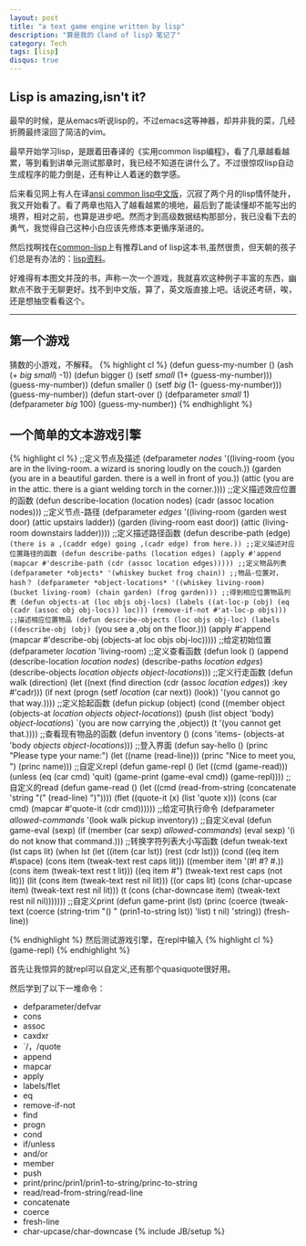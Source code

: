 ```yaml
---
layout: post
title: "a text game engine written by lisp"
description: "算是我的《land of lisp》笔记了"
category: Tech
tags: [lisp]
disqus: true
---
```

## Lisp is amazing,isn't it?

最早的时候，是从emacs听说lisp的，不过emacs这等神器，却并非我的菜，几经折腾最终滚回了简洁的vim。

最早开始学习lisp，是跟着田春译的《实用common lisp编程》，看了几章越看越累，等到看到讲单元测试那章时，我已经不知道在讲什么了。不过很惊叹lisp自动生成程序的能力倒是，还有种让人着迷的数学感。

后来看见网上有人在译[ansi common lisp中文版](http://readthedocs.org/docs/ansi-common-lisp/en/latest/index.html)，沉寂了两个月的lisp情怀陡升，我又开始看了。看了两章也陷入了越看越累的境地，最后到了能读懂却不能写出的境界，相对之前，也算是进步吧。然而才到高级数据结构那部分，我已没看下去的勇气，我觉得自己这种小白应该先修炼本更循序渐进的。

然后找啊找在[common-lisp](http://common-lisp.net/)上有推荐Land of lisp这本书,虽然很贵，但天朝的孩子们总是有办法的：[lisp资料](http://115.com/folder/faujangp#lisp)。

好难得有本图文并茂的书，声称一次一个游戏，我就喜欢这种例子丰富的东西，幽默点不致于无聊更好。找不到中文版，算了，英文版直接上吧。话说还考研，唉，还是想抽空看看这个。
***
## 第一个游戏
猜数的小游戏，不解释。
{% highlight cl %}
(defun guess-my-number ()
  (ash (+ *big* *small*) -1))
(defun bigger ()
  (setf *small* (1+ (guess-my-number)))
  (guess-my-number))
(defun smaller ()
  (setf *big* (1- (guess-my-number)))
  (guess-my-number))
(defun start-over ()
  (defparameter *small* 1)
  (defparameter *big* 100)
  (guess-my-number))
{% endhighlight %}
## 一个简单的文本游戏引擎
{% highlight cl %}
;;定义节点及描述
(defparameter *nodes* '((living-room (you are in the living-room.
                                          a wizard is snoring loudly on the couch.))
                        (garden (you are in a beautiful garden.
                                     there is a well in front of you.))
                        (attic (you are in the attic.
                                    there is a giant welding torch in the corner.))))
;;定义描述效应位置的函数
(defun describe-location (location nodes)
  (cadr (assoc location nodes)))
;;定义节点-路径
(defparameter *edges* '((living-room (garden west door)
                                     (attic upstairs ladder))
                        (garden (living-room east door))
                        (attic (living-room downstairs ladder))))
;;定义描述路径函数
(defun describe-path (edge)
  `(there is a ,(caddr edge) going ,(cadr edge) from here.))
;;定义描述对应位置路径的函数
(defun describe-paths (location edges)
  (apply #'append (mapcar #'describe-path (cdr (assoc location edges)))))
;;定义物品列表
(defparameter *objects* '(whiskey bucket frog chain))
;;物品-位置对，hash？
(defparameter *object-locations* '((whiskey living-room)
                                   (bucket living-room)
                                   (chain garden)
                                   (frog garden)))
;;得到相应位置物品列表
(defun objects-at (loc objs obj-locs)
  (labels ((at-loc-p (obj)
             (eq (cadr (assoc obj obj-locs)) loc)))
    (remove-if-not #'at-loc-p objs)))
;;描述相应位置物品
(defun describe-objects (loc objs obj-loc)
  (labels ((describe-obj (obj)
             `(you see a ,obj on the floor.)))
    (apply #'append (mapcar #'describe-obj (objects-at loc objs obj-loc)))))
;;给定初始位置
(defparameter *location* 'living-room)
;;定义查看函数
(defun look ()
  (append (describe-location *location* *nodes*)
          (describe-paths *location* *edges*)
          (describe-objects *location* *objects* *object-locations*)))
;;定义行走函数
(defun walk (direction)
  (let ((next (find direction
                    (cdr (assoc *location* *edges*))
                    :key #'cadr)))
    (if next
      (progn (setf *location* (car next))
             (look))
      '(you cannot go that way.))))
;;定义拾起函数
(defun pickup (object)
  (cond ((member object
                 (objects-at *location* *objects* *object-locations*))
         (push (list object 'body) *object-locations*)
         `(you are now carrying the ,object))
        (t '(you cannot get that.))))
;;查看现有物品的函数
(defun inventory ()
  (cons 'items- (objects-at 'body *objects* *object-locations*)))
;;登入界面
(defun say-hello ()
  (princ "Please type your name:")
  (let ((name (read-line)))
    (princ "Nice to meet you, ")
    (princ name)))
;;自定义repl
(defun game-repl ()
  (let ((cmd (game-read)))
    (unless (eq (car cmd) 'quit)
      (game-print (game-eval cmd))
      (game-repl))))
;;自定义的read
(defun game-read ()
  (let ((cmd (read-from-string
               (concatenate 'string "(" (read-line) ")"))))
    (flet ((quote-it (x)
             (list 'quote x)))
      (cons (car cmd) (mapcar #'quote-it (cdr cmd))))))
;;给定可执行命令
(defparameter *allowed-commands* '(look walk pickup inventory))
;;自定义eval
(defun game-eval (sexp)
  (if (member (car sexp) *allowed-commands*)
    (eval sexp)
    '(i do not know that command.)))
;;转换字符列表大小写函数
(defun tweak-text (lst caps lit)
  (when lst
    (let ((item (car lst))
          (rest (cdr lst)))
      (cond ((eq item #\space) (cons item (tweak-text rest caps lit)))
            ((member item '(#\! #\? #\.)) (cons item (tweak-text rest t lit)))
            ((eq item #\") (tweak-text rest caps (not lit)))
            (lit (cons item (tweak-text rest nil lit)))
            ((or caps lit) (cons (char-upcase item) (tweak-text rest nil lit)))
            (t (cons (char-downcase item) (tweak-text rest nil nil)))))))
;;自定义print
(defun game-print (lst)
  (princ (coerce (tweak-text (coerce (string-trim "() "
                                                  (prin1-to-string lst))
                                     'list)
                             t
                             nil)
                 'string))
  (fresh-line))

{% endhighlight %}
然后测试游戏引擎，在repl中输入
{% highlight cl %}
(game-repl)
{% endhighlight %}

首先让我惊异的就repl可以自定义,还有那个quasiquote很好用。

然后学到了以下一堆命令：

- defparameter/defvar
- cons
- assoc
- caxdxr
- `/，/quote
- append
- mapcar
- apply
- labels/flet
- eq
- remove-if-not
- find
- progn
- cond
- if/unless
- and/or
- member
- push
- print/princ/prin1/prin1-to-string/princ-to-string
- read/read-from-string/read-line
- concatenate
- coerce
- fresh-line
- char-upcase/char-downcase
{% include JB/setup %}
